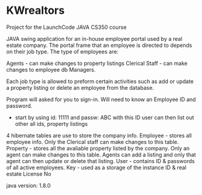 # KWrealtors

Project for the LaunchCode JAVA CS350 course

JAVA swing application for an in-house employee portal used by a real estate company.
The portal frame that an employee is directed to depends on their job type. 
The type of employees are:  

Agents - can make changes to property listings
Clerical Staff - can make changes to employee db
Managers. 

Each job type is allowed to preform certain activities such as add or update a property listing or delete an employee from the database. 

Program will asked for you to sign-in. Will need to know an Employee ID and password. 
- start by using id: 11111  and passw:  ABC
with this ID user can then list out other all ids, property listings

4 hibernate tables are use to store the company info. 
Employee - stores all employee info. Only the Clerical staff can make changes to this table.
Property - stores all the avaliable property listed by the company. Only an agent can make changes to this table. Agents can add a listing and only that agent can then update or delete that listing. 
User - contains ID & passwords of all active employees.
Key - used as a storage of the instance ID & real estate License No

java version:  1.8.0 
